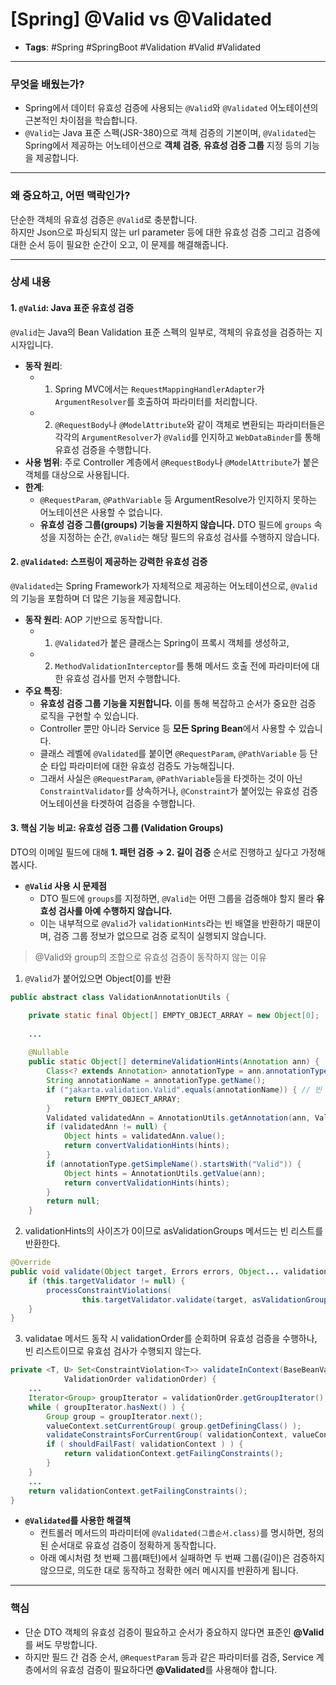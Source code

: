 # [Spring] @Valid vs @Validated

- **Tags**: #Spring #SpringBoot #Validation #Valid #Validated

---

### 무엇을 배웠는가?
* Spring에서 데이터 유효성 검증에 사용되는 `@Valid`와 `@Validated` 어노테이션의 근본적인 차이점을 학습합니다.
* `@Valid`는 Java 표준 스펙(JSR-380)으로 객체 검증의 기본이며, `@Validated`는 Spring에서 제공하는 어노테이션으로 **객체 검증**, **유효성 검증 그룹** 지정 등의 기능을 제공합니다.

---

### 왜 중요하고, 어떤 맥락인가?
단순한 객체의 유효성 검증은 `@Valid`로 충분합니다.  
하지만 Json으로 파싱되지 않는 url parameter 등에 대한 유효성 검증 그리고 검증에 대한 순서 등이 필요한 순간이 오고, 이 문제를 해결해줍니다.

---

### 상세 내용
#### 1. `@Valid`: Java 표준 유효성 검증

`@Valid`는 Java의 Bean Validation 표준 스펙의 일부로, 객체의 유효성을 검증하는 지시자입니다.

* **동작 원리**: 
  * 1. Spring MVC에서는 `RequestMappingHandlerAdapter`가 `ArgumentResolver`를 호출하여 파라미터를 처리합니다.
  * 2. `@RequestBody`나 `@ModelAttribute`와 같이 객체로 변환되는 파라미터들은 각각의 `ArgumentResolver`가 `@Valid`를 인지하고 `WebDataBinder`를 통해 유효성 검증을 수행합니다.
* **사용 범위**: 주로 Controller 계층에서 `@RequestBody`나 `@ModelAttribute`가 붙은 객체를 대상으로 사용됩니다.
* **한계**:
    * `@RequestParam`, `@PathVariable` 등 ArgumentResolve가 인지하지 못하는 어노테이션은 사용할 수 없습니다.
    * **유효성 검증 그룹(groups) 기능을 지원하지 않습니다.** DTO 필드에 `groups` 속성을 지정하는 순간, `@Valid`는 해당 필드의 유효성 검사를 수행하지 않습니다.

#### 2. `@Validated`: 스프링이 제공하는 강력한 유효성 검증
`@Validated`는 Spring Framework가 자체적으로 제공하는 어노테이션으로, `@Valid`의 기능을 포함하며 더 많은 기능을 제공합니다.

* **동작 원리**: AOP 기반으로 동작합니다. 
  * 1. `@Validated`가 붙은 클래스는 Spring이 프록시 객체를 생성하고,
  * 2. `MethodValidationInterceptor`를 통해 메서드 호출 전에 파라미터에 대한 유효성 검사를 먼저 수행합니다.
* **주요 특징**:
    * **유효성 검증 그룹 기능을 지원합니다.** 이를 통해 복잡하고 순서가 중요한 검증 로직을 구현할 수 있습니다.
    * Controller 뿐만 아니라 Service 등 **모든 Spring Bean**에서 사용할 수 있습니다.
    * 클래스 레벨에 `@Validated`를 붙이면 `@RequestParam`, `@PathVariable` 등 단순 타입 파라미터에 대한 유효성 검증도 가능해집니다.
    * 그래서 사실은 `@RequestParam`, `@PathVariable`등을 타겟하는 것이 아닌 `ConstraintValidator`를 상속하거나, `@Constraint`가 붙어있는 유효성 검증 어노테이션을 타겟하여 검증을 수행합니다.

#### 3. 핵심 기능 비교: 유효성 검증 그룹 (Validation Groups)
DTO의 이메일 필드에 대해 **1. 패턴 검증 → 2. 길이 검증** 순서로 진행하고 싶다고 가정해 봅시다.

* **`@Valid` 사용 시 문제점**
    * DTO 필드에 `groups`를 지정하면, `@Valid`는 어떤 그룹을 검증해야 할지 몰라 **유효성 검사를 아예 수행하지 않습니다.**
    * 이는 내부적으로 `@Valid`가 `validationHints`라는 빈 배열을 반환하기 때문이며, 검증 그룹 정보가 없으므로 검증 로직이 실행되지 않습니다.

> @Valid와 group의 조합으로 유효성 검증이 동작하지 않는 이유
1. `@Valid`가 붙어있으면 Object[0]를 반환
```java
public abstract class ValidationAnnotationUtils {

    private static final Object[] EMPTY_OBJECT_ARRAY = new Object[0];
        
    ...
    
    @Nullable
    public static Object[] determineValidationHints(Annotation ann) {
        Class<? extends Annotation> annotationType = ann.annotationType();
        String annotationName = annotationType.getName();
        if ("jakarta.validation.Valid".equals(annotationName)) { // 빈 값 반환
            return EMPTY_OBJECT_ARRAY;
        }
        Validated validatedAnn = AnnotationUtils.getAnnotation(ann, Validated.class);
        if (validatedAnn != null) {
            Object hints = validatedAnn.value();
            return convertValidationHints(hints);
        }
        if (annotationType.getSimpleName().startsWith("Valid")) {
            Object hints = AnnotationUtils.getValue(ann);
            return convertValidationHints(hints);
        }
        return null;
    }
```

2. validationHints의 사이즈가 0이므로 asValidationGroups 메서드는 빈 리스트를 반환한다.
```java
@Override
public void validate(Object target, Errors errors, Object... validationHints) {
    if (this.targetValidator != null) {
        processConstraintViolations(
                this.targetValidator.validate(target, asValidationGroups(validationHints)), errors);
    }
}
```

3. validatae 메서드 동작 시 validationOrder를 순회하며 유효성 검증을 수행하나, 빈 리스트이므로 유효섬 검사가 수행되지 않는다.
```java
private <T, U> Set<ConstraintViolation<T>> validateInContext(BaseBeanValidationContext<T> validationContext, BeanValueContext<U, Object> valueContext,
			ValidationOrder validationOrder) {
    ...
    Iterator<Group> groupIterator = validationOrder.getGroupIterator();
    while ( groupIterator.hasNext() ) {
        Group group = groupIterator.next();
        valueContext.setCurrentGroup( group.getDefiningClass() );
        validateConstraintsForCurrentGroup( validationContext, valueContext );
        if ( shouldFailFast( validationContext ) ) {
            return validationContext.getFailingConstraints();
        }
    }
    ...
    return validationContext.getFailingConstraints();
}
```

* **`@Validated`를 사용한 해결책**
    * 컨트롤러 메서드의 파라미터에 `@Validated(그룹순서.class)`를 명시하면, 정의된 순서대로 유효성 검증이 정확하게 동작합니다.
    * 아래 예시처럼 첫 번째 그룹(패턴)에서 실패하면 두 번째 그룹(길이)은 검증하지 않으므로, 의도한 대로 동작하고 정확한 에러 메시지를 반환하게 됩니다.

---
### 핵심
* 단순 DTO 객체의 유효성 검증이 필요하고 순서가 중요하지 않다면 표준인 **@Valid**를 써도 무방합니다.
* 하지만 필드 간 검증 순서, `@RequestParam` 등과 같은 파라미터를 검증, Service 계층에서의 유효성 검증이 필요하다면 **@Validated**를 사용해야 합니다.